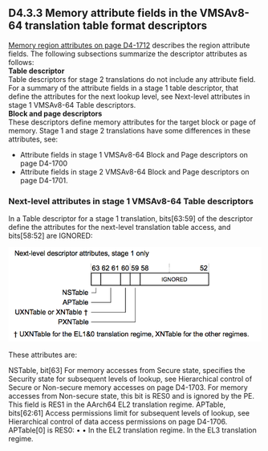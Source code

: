 ## D4.3.3 Memory attribute fields in the VMSAv8-64 translation table format descriptors

[Memory region attributes on page D4-1712](#) describes the region attribute fields. The following subsections summarize the descriptor attributes as follows:  
**Table descriptor**  
Table descriptors for stage 2 translations do not include any attribute field. For a summary of the attribute fields in a stage 1 table descriptor, that define the attributes for the next lookup level, see Next-level attributes in stage 1 VMSAv8-64 Table descriptors.  
**Block and page descriptors**  
These descriptors define memory attributes for the target block or page of memory. Stage 1 and stage 2 translations have some differences in these attributes, see:  
* Attribute fields in stage 1 VMSAv8-64 Block and Page descriptors on page D4-1700
* Attribute fields in stage 2 VMSAv8-64 Block and Page descriptors on page D4-1701.

### Next-level attributes in stage 1 VMSAv8-64 Table descriptors

In a Table descriptor for a stage 1 translation, bits[63:59] of the descriptor define the attributes for the next-level translation table access, and bits[58:52] are IGNORED:

![](figure_d4_18.png)

These attributes are:

NSTable, bit[63]
For memory accesses from Secure state, specifies the Security state for subsequent levels of lookup, see Hierarchical control of Secure or Non-secure memory accesses on page D4-1703.
For memory accesses from Non-secure state, this bit is RES0 and is ignored by the PE. This field is RES1 in the AArch64 EL2 translation regime.
APTable, bits[62:61]
Access permissions limit for subsequent levels of lookup, see Hierarchical control of data access permissions on page D4-1706.
APTable[0] is RES0:
• •
In the EL2 translation regime. In the EL3 translation regime.